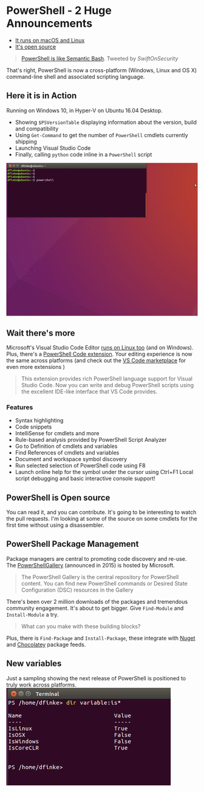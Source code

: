 # PowerShell - 2 Huge Announcements

* [It runs on macOS and Linux](https://github.com/PowerShell/PowerShell#get-powershell)
* [It's open source](https://github.com/PowerShell/PowerShell)

> [PowerShell is like Semantic Bash](https://twitter.com/SwiftOnSecurity/status/747554376827338754). Tweeted by *SwiftOnSecurity*

That's right, PowerShell is now a cross-platform (Windows, Linux and OS X) command-line shell and associated scripting language.

## Here it is in Action

Running on Windows 10, in Hyper-V on Ubuntu 16.04 Desktop.

* Showing  `$PSVersionTable` displaying information about the version, build and compatibility
* Using `Get-Command` to get the number of `PowerShell` cmdlets currently shipping
* Launching Visual Studio Code
* Finally, calling `python` code inline in a `PowerShell` script

![](https://github.com/dfinke/GifCam/blob/master/stuff/animation.gif?raw=true)


## Wait there's more
Microsoft's Visual Studio Code Editor [runs on Linux too](https://code.visualstudio.com/download) (and on Windows). Plus, there's a [PowerShell Code extension](https://marketplace.visualstudio.com/items?itemName=ms-vscode.PowerShell). Your editing experience is now the same across platforms (and check out the [VS Code marketplace](https://marketplace.visualstudio.com/VSCode) for even more extensions )

> This extension provides rich PowerShell language support for Visual Studio Code.
Now you can write and debug PowerShell scripts using the excellent IDE-like interface that VS Code provides.

### Features
* Syntax highlighting
* Code snippets
* IntelliSense for cmdlets and more
* Rule-based analysis provided by PowerShell Script Analyzer
* Go to Definition of cmdlets and variables
* Find References of cmdlets and variables
* Document and workspace symbol discovery
* Run selected selection of PowerShell code using F8
* Launch online help for the symbol under the cursor using Ctrl+F1
Local script debugging and basic interactive console support!

## PowerShell is Open source
You can read it, and you can contribute. It's going to be interesting to watch the pull requests. I'm looking at some of the source on some cmdlets for the first time without using a disassembler.

## PowerShell Package Management
Package managers are central to promoting code discovery and re-use. The [PowerShellGallery](https://www.powershellgallery.com/) (announced in 2015) is hosted by Microsoft.

> The PowerShell Gallery is the central repository for PowerShell content. You can find new PowerShell commands or Desired State Configuration (DSC) resources in the Gallery

There's been over 2 million downloads of the packages and tremendous community engagement. It's about to get bigger. Give `Find-Module` and `Install-Module` a try.

> What can you make with these building blocks?

Plus, there is `Find-Package` and `Install-Package`, these integrate with [Nuget](https://www.nuget.org/) and [Chocolatey](https://chocolatey.org/) package feeds.

## New variables
Just a sampling showing the next release of PowerShell is positioned to truly work across platforms.
![](https://github.com/dfinke/GifCam/blob/master/stuff/image001.png?raw=true)